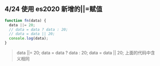 ## 4/24 使用 es2020 新增的||=赋值

```js
function fn(data) {
  data ||= 20;
  // data = data ? data : 20;
  // data = data || 20;
  console.log(data);
}
```

> data ||= 20;
> data = data ? data : 20;
> data = data || 20;
> 上面的代码中含义相同
